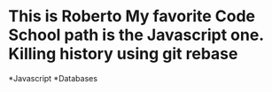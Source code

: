 This is Roberto
My favorite Code School path is the Javascript one.
Killing history using git rebase
=======
*Javascript
*Databases


